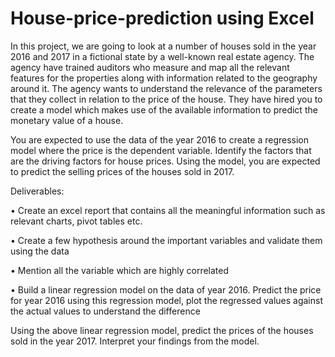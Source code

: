 # House-price-prediction using Excel
In this project, we are going to look at a number of houses sold in the year 2016 and 2017 in a fictional state by a well-known real estate agency. The agency have trained auditors who measure and map all the relevant features for the properties along with information related to the geography around it. The agency wants to understand the relevance of the parameters that they collect in relation to the price of the house. They have hired you to create a model which makes use of the available information to predict the monetary value of a house. 

You are expected to use the data of the year 2016 to create a regression model where the price is the dependent variable. Identify the factors that are the driving factors for house prices. Using the model, you are expected to predict the selling prices of the houses sold in 2017.

Deliverables:

•	Create an excel report that contains all the meaningful information such as relevant charts, pivot tables etc.

•	Create a few hypothesis around the important variables and validate them using the data

•	Mention all the variable which are highly correlated 

•	Build a linear regression model on the data of year 2016. Predict the price for year 2016 using this regression model, plot the regressed values against the actual values to understand the difference

Using the above linear regression model, predict the prices of the houses sold in the year 2017. Interpret your findings from the model.
